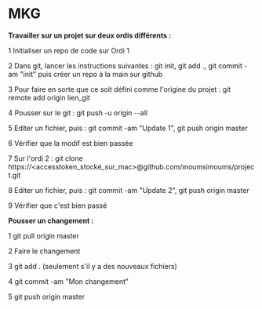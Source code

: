 # MKG

**Travailler sur un projet sur deux ordis différents :**

1 Initialiser un repo de code sur Ordi 1

2 Dans git, lancer les instructions suivantes : git init, git add ., git commit -am "init" puis créer un repo à la main sur github

3 Pour faire en sorte que ce soit défini comme l'origine du projet : git remote add origin lien_git

4 Pousser sur le git : git push -u origin --all

5 Editer un fichier, puis : git commit -am "Update 1", git push origin master

6 Vérifier que la modif est bien passée

7 Sur l'ordi 2 : git clone https://<accesstoken_stocké_sur_mac>@github.com/moumsimoums/project.git

8 Editer un fichier, puis : git commit -am "Update 2", git push origin master

9 Vérifier que c'est bien passé

**Pousser un changement :**

1 git pull origin master

2 Faire le changement

3 git add . (seulement s'il y a des nouveaux fichiers)

4 git commit -am "Mon changement"

5 git push origin master

